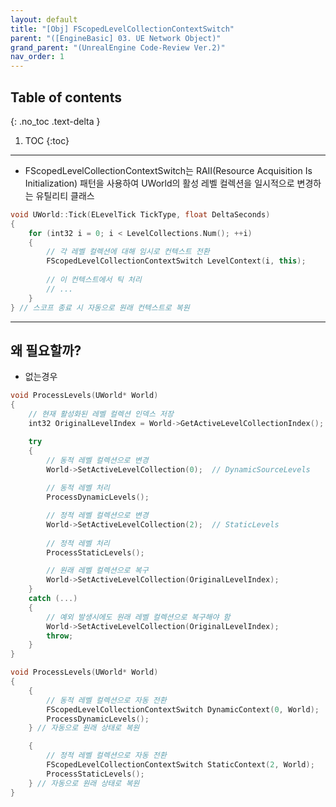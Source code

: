 ```yaml
---
layout: default
title: "[Obj] FScopedLevelCollectionContextSwitch"
parent: "([EngineBasic] 03. UE Network Object)"
grand_parent: "(UnrealEngine Code-Review Ver.2)"
nav_order: 1
---
```


## Table of contents
{: .no_toc .text-delta }

1. TOC
{:toc}

---

* FScopedLevelCollectionContextSwitch는 RAII(Resource Acquisition Is Initialization) 패턴을 사용하여 UWorld의 활성 레벨 컬렉션을 일시적으로 변경하는 유틸리티 클래스

```cpp
void UWorld::Tick(ELevelTick TickType, float DeltaSeconds)
{
    for (int32 i = 0; i < LevelCollections.Num(); ++i)
    {
        // 각 레벨 컬렉션에 대해 임시로 컨텍스트 전환
        FScopedLevelCollectionContextSwitch LevelContext(i, this);
        
        // 이 컨텍스트에서 틱 처리
        // ...
    }
} // 스코프 종료 시 자동으로 원래 컨텍스트로 복원
```

---

## 왜 필요할까?

* 없는경우

```cpp
void ProcessLevels(UWorld* World)
{
    // 현재 활성화된 레벨 컬렉션 인덱스 저장
    int32 OriginalLevelIndex = World->GetActiveLevelCollectionIndex();

    try 
    {
        // 동적 레벨 컬렉션으로 변경
        World->SetActiveLevelCollection(0);  // DynamicSourceLevels
        
        // 동적 레벨 처리
        ProcessDynamicLevels();

        // 정적 레벨 컬렉션으로 변경
        World->SetActiveLevelCollection(2);  // StaticLevels
        
        // 정적 레벨 처리
        ProcessStaticLevels();

        // 원래 레벨 컬렉션으로 복구
        World->SetActiveLevelCollection(OriginalLevelIndex);
    }
    catch (...)
    {
        // 예외 발생시에도 원래 레벨 컬렉션으로 복구해야 함
        World->SetActiveLevelCollection(OriginalLevelIndex);
        throw;
    }
}
```

```cpp
void ProcessLevels(UWorld* World)
{
    {
        // 동적 레벨 컬렉션으로 자동 전환
        FScopedLevelCollectionContextSwitch DynamicContext(0, World);
        ProcessDynamicLevels();
    } // 자동으로 원래 상태로 복원

    {
        // 정적 레벨 컬렉션으로 자동 전환
        FScopedLevelCollectionContextSwitch StaticContext(2, World);
        ProcessStaticLevels();
    } // 자동으로 원래 상태로 복원
}
```
